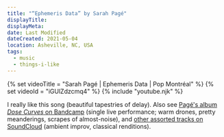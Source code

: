 ```yaml
---
title: "“Ephemeris Data” by Sarah Pagé"
displayTitle:
displayMeta:
date: Last Modified
dateCreated: 2021-05-04
location: Asheville, NC, USA
tags:
  - music
  - things-i-like
---
```

{% set videoTitle = "Sarah Pagé | Ephemeris Data | Pop Montréal" %}
{% set videoId = "iGUlZdzcmq4" %}
{% include "youtube.njk" %}

I really like this song (beautiful tapestries of delay). Also see [Pagé's album *Dose Curves* on Bandcamp](https://sarahpage.bandcamp.com/album/dose-curves-2) (single live performance; warm drones, pretty meanderings, scrapes of almost-noise), and [other assorted tracks on SoundCloud](https://soundcloud.com/sarahpageharp) (ambient improv, classical renditions).
